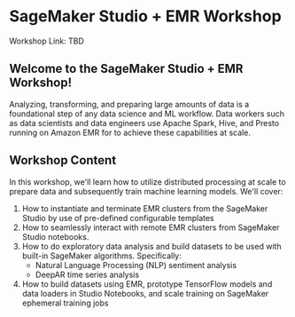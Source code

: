 # SageMaker Studio + EMR Workshop

Workshop Link: TBD

## Welcome to the SageMaker Studio + EMR Workshop!

Analyzing, transforming, and preparing large amounts of data is a foundational step of any data
science and ML workflow. Data workers such as data scientists and data engineers use Apache
Spark, Hive, and Presto running on Amazon EMR for to achieve these capabilities at scale.

## Workshop Content
In this workshop, we'll learn how to utilize distributed processing at scale to prepare data and
subsequently train machine learning models. We'll cover:

1. How to instantiate and terminate EMR clusters from the SageMaker Studio by use of pre-defined configurable templates
2. How to seamlessly interact with remote EMR clusters from SageMaker Studio notebooks.
3. How to do exploratory data analysis and build datasets to be used with built-in SageMaker algorithms. Specifically:
    * Natural Language Processing (NLP) sentiment analysis
    * DeepAR time series analysis
4. How to build datasets using EMR, prototype TensorFlow models and data loaders in Studio Notebooks, and scale training on SageMaker ephemeral training jobs
